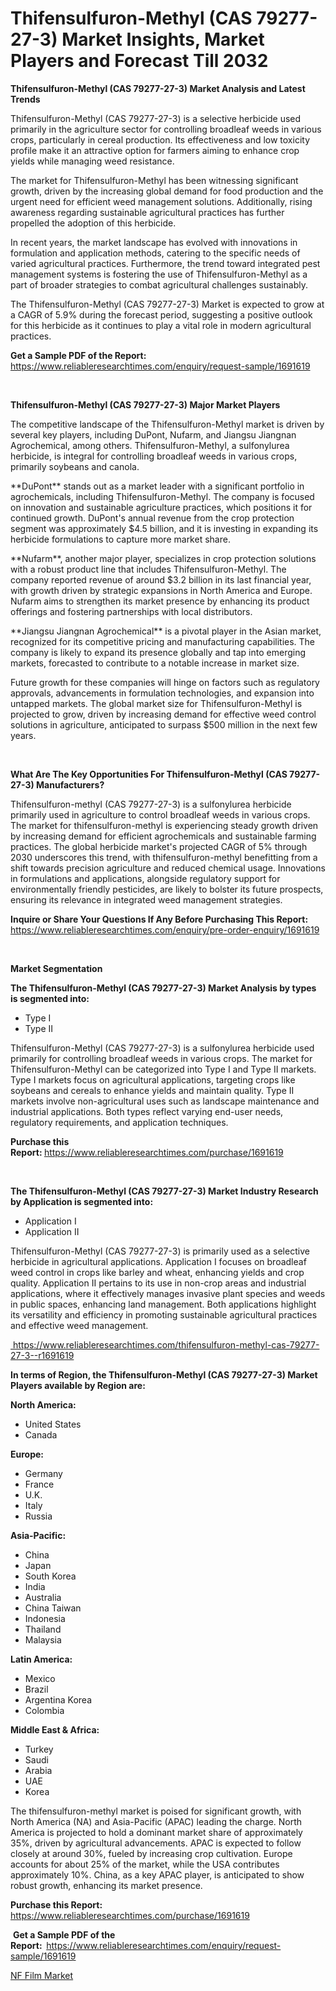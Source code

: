 <p><h1>Thifensulfuron-Methyl (CAS 79277-27-3) Market Insights, Market Players and Forecast Till 2032</h1></p><p><strong>Thifensulfuron-Methyl (CAS 79277-27-3) Market Analysis and Latest Trends</strong></p>
<p><p>Thifensulfuron-Methyl (CAS 79277-27-3) is a selective herbicide used primarily in the agriculture sector for controlling broadleaf weeds in various crops, particularly in cereal production. Its effectiveness and low toxicity profile make it an attractive option for farmers aiming to enhance crop yields while managing weed resistance. </p><p>The market for Thifensulfuron-Methyl has been witnessing significant growth, driven by the increasing global demand for food production and the urgent need for efficient weed management solutions. Additionally, rising awareness regarding sustainable agricultural practices has further propelled the adoption of this herbicide. </p><p>In recent years, the market landscape has evolved with innovations in formulation and application methods, catering to the specific needs of varied agricultural practices. Furthermore, the trend toward integrated pest management systems is fostering the use of Thifensulfuron-Methyl as a part of broader strategies to combat agricultural challenges sustainably. </p><p>The Thifensulfuron-Methyl (CAS 79277-27-3) Market is expected to grow at a CAGR of 5.9% during the forecast period, suggesting a positive outlook for this herbicide as it continues to play a vital role in modern agricultural practices.</p></p>
<p><strong>Get a Sample PDF of the Report:&nbsp;</strong> <a href="https://www.reliableresearchtimes.com/enquiry/request-sample/1691619?utm_campaign=2230&utm_medium=2&utm_source=Github&utm_content=ia&utm_term=27032025&utm_id=thifensulfuron-methyl-cas-79277-27-3">https://www.reliableresearchtimes.com/enquiry/request-sample/1691619</a></p>
<p>&nbsp;</p>
<p><strong>Thifensulfuron-Methyl (CAS 79277-27-3) Major Market Players</strong></p>
<p><p>The competitive landscape of the Thifensulfuron-Methyl market is driven by several key players, including DuPont, Nufarm, and Jiangsu Jiangnan Agrochemical, among others. Thifensulfuron-Methyl, a sulfonylurea herbicide, is integral for controlling broadleaf weeds in various crops, primarily soybeans and canola.</p><p>**DuPont** stands out as a market leader with a significant portfolio in agrochemicals, including Thifensulfuron-Methyl. The company is focused on innovation and sustainable agriculture practices, which positions it for continued growth. DuPont's annual revenue from the crop protection segment was approximately $4.5 billion, and it is investing in expanding its herbicide formulations to capture more market share.</p><p>**Nufarm**, another major player, specializes in crop protection solutions with a robust product line that includes Thifensulfuron-Methyl. The company reported revenue of around $3.2 billion in its last financial year, with growth driven by strategic expansions in North America and Europe. Nufarm aims to strengthen its market presence by enhancing its product offerings and fostering partnerships with local distributors.</p><p>**Jiangsu Jiangnan Agrochemical** is a pivotal player in the Asian market, recognized for its competitive pricing and manufacturing capabilities. The company is likely to expand its presence globally and tap into emerging markets, forecasted to contribute to a notable increase in market size.</p><p>Future growth for these companies will hinge on factors such as regulatory approvals, advancements in formulation technologies, and expansion into untapped markets. The global market size for Thifensulfuron-Methyl is projected to grow, driven by increasing demand for effective weed control solutions in agriculture, anticipated to surpass $500 million in the next few years.</p></p>
<p>&nbsp;</p>
<p><strong>What Are The Key Opportunities For Thifensulfuron-Methyl (CAS 79277-27-3) Manufacturers?</strong></p>
<p><p>Thifensulfuron-methyl (CAS 79277-27-3) is a sulfonylurea herbicide primarily used in agriculture to control broadleaf weeds in various crops. The market for thifensulfuron-methyl is experiencing steady growth driven by increasing demand for efficient agrochemicals and sustainable farming practices. The global herbicide market's projected CAGR of 5% through 2030 underscores this trend, with thifensulfuron-methyl benefitting from a shift towards precision agriculture and reduced chemical usage. Innovations in formulations and applications, alongside regulatory support for environmentally friendly pesticides, are likely to bolster its future prospects, ensuring its relevance in integrated weed management strategies.</p></p>
<p><strong>Inquire or Share Your Questions If Any Before Purchasing This Report:</strong> <a href="https://www.reliableresearchtimes.com/enquiry/pre-order-enquiry/1691619?utm_campaign=2230&utm_medium=2&utm_source=Github&utm_content=ia&utm_term=27032025&utm_id=thifensulfuron-methyl-cas-79277-27-3">https://www.reliableresearchtimes.com/enquiry/pre-order-enquiry/1691619</a></p>
<p>&nbsp;</p>
<p><strong>Market Segmentation</strong></p>
<p><strong>The Thifensulfuron-Methyl (CAS 79277-27-3) Market Analysis by types is segmented into:</strong></p>
<p><ul><li>Type I</li><li>Type II</li></ul></p>
<p><p>Thifensulfuron-Methyl (CAS 79277-27-3) is a sulfonylurea herbicide used primarily for controlling broadleaf weeds in various crops. The market for Thifensulfuron-Methyl can be categorized into Type I and Type II markets. Type I markets focus on agricultural applications, targeting crops like soybeans and cereals to enhance yields and maintain quality. Type II markets involve non-agricultural uses such as landscape maintenance and industrial applications. Both types reflect varying end-user needs, regulatory requirements, and application techniques.</p></p>
<p><strong>Purchase this Report:&nbsp;</strong><a href="https://www.reliableresearchtimes.com/purchase/1691619?utm_campaign=2230&utm_medium=2&utm_source=Github&utm_content=ia&utm_term=27032025&utm_id=thifensulfuron-methyl-cas-79277-27-3">https://www.reliableresearchtimes.com/purchase/1691619</a></p>
<p>&nbsp;</p>
<p><strong>The Thifensulfuron-Methyl (CAS 79277-27-3) Market Industry Research by Application is segmented into:</strong></p>
<p><ul><li>Application I</li><li>Application II</li></ul></p>
<p><p>Thifensulfuron-Methyl (CAS 79277-27-3) is primarily used as a selective herbicide in agricultural applications. Application I focuses on broadleaf weed control in crops like barley and wheat, enhancing yields and crop quality. Application II pertains to its use in non-crop areas and industrial applications, where it effectively manages invasive plant species and weeds in public spaces, enhancing land management. Both applications highlight its versatility and efficiency in promoting sustainable agricultural practices and effective weed management.</p></p>
<p><a href="https://www.reliableresearchtimes.com/thifensulfuron-methyl-cas-79277-27-3--r1691619?utm_campaign=2230&utm_medium=2&utm_source=Github&utm_content=ia&utm_term=27032025&utm_id=thifensulfuron-methyl-cas-79277-27-3">&nbsp;https://www.reliableresearchtimes.com/thifensulfuron-methyl-cas-79277-27-3--r1691619</a></p>
<p><strong>In terms of Region, the Thifensulfuron-Methyl (CAS 79277-27-3) Market Players available by Region are:</strong></p>
<p>
    <p> <strong> North America: </strong>
        <ul>
            <li>United States</li>
            <li>Canada</li>
        </ul>
        </p> 
    <p> <strong> Europe: </strong>
        <ul>
            <li>Germany</li>
            <li>France</li>
            <li>U.K.</li>
            <li>Italy</li>
            <li>Russia</li>
        </ul>
        </p> 
    <p> <strong> Asia-Pacific: </strong>
        <ul>
            <li>China</li>
            <li>Japan</li>
            <li>South Korea</li>
            <li>India</li>
            <li>Australia</li>
            <li>China Taiwan</li>
            <li>Indonesia</li>
            <li>Thailand</li>
            <li>Malaysia</li>
        </ul>
        </p> 
    <p> <strong> Latin America: </strong>
        <ul>
            <li>Mexico</li>
            <li>Brazil</li>
            <li>Argentina Korea</li>
            <li>Colombia</li>
        </ul>
        </p> 
    <p> <strong> Middle East & Africa: </strong>
        <ul>
            <li>Turkey</li>
            <li>Saudi</li>
            <li>Arabia</li>
            <li>UAE</li>
            <li>Korea</li>
        </ul>
    </p>
    </p>
<p><p>The thifensulfuron-methyl market is poised for significant growth, with North America (NA) and Asia-Pacific (APAC) leading the charge. North America is projected to hold a dominant market share of approximately 35%, driven by agricultural advancements. APAC is expected to follow closely at around 30%, fueled by increasing crop cultivation. Europe accounts for about 25% of the market, while the USA contributes approximately 10%. China, as a key APAC player, is anticipated to show robust growth, enhancing its market presence.</p></p>
<p><strong>Purchase this Report: </strong><a href="https://www.reliableresearchtimes.com/purchase/1691619?utm_campaign=2230&utm_medium=2&utm_source=Github&utm_content=ia&utm_term=27032025&utm_id=thifensulfuron-methyl-cas-79277-27-3">https://www.reliableresearchtimes.com/purchase/1691619</a></p>
<p>&nbsp;<strong>Get a Sample PDF of the Report:&nbsp;&nbsp;</strong><a href="https://www.reliableresearchtimes.com/enquiry/request-sample/1691619?utm_campaign=2230&utm_medium=2&utm_source=Github&utm_content=ia&utm_term=27032025&utm_id=thifensulfuron-methyl-cas-79277-27-3">https://www.reliableresearchtimes.com/enquiry/request-sample/1691619</a></p>
<p><strong></strong></p>
<p><p><a href="https://github.com/petbigbeepjn/Market-Research-Report-List-2/blob/main/nf-film-market.md?utm_campaign=2230&utm_medium=2&utm_source=Github&utm_content=ia&utm_term=27032025&utm_id=thifensulfuron-methyl-cas-79277-27-3">NF Film Market</a></p></p>